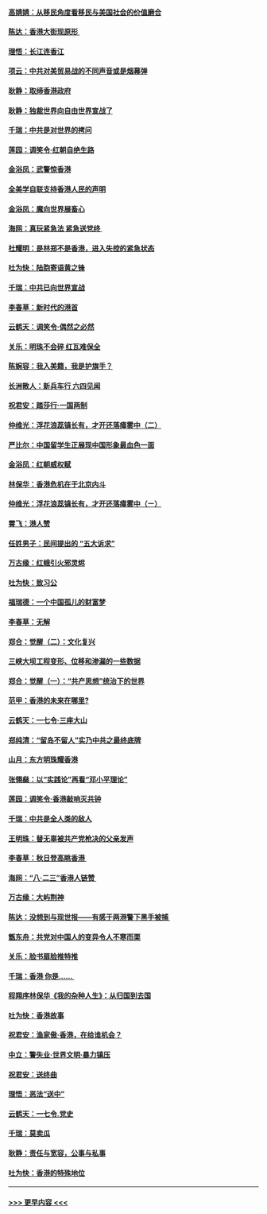 #### [高婧婧：从移民角度看移民与美国社会的价值磨合](../pages/nsc993/n11495757.md?t=09032055) 
#### [陈达：香港大街现原形 ](../pages/nsc993/n11495441.md?t=09032055) 
#### [理悟：长江连香江](../pages/nsc993/n11495377.md?t=09032055) 
#### [项云：中共对美贸易战的不同声音或是烟幕弹](../pages/nsc993/n11494929.md?t=09032055) 
#### [耿静：取缔香港政府](../pages/nsc993/n11494218.md?t=09032055) 
#### [耿静：独裁世界向自由世界宣战了](../pages/nsc993/n11494190.md?t=09032055) 
#### [千瑞：中共是对世界的拷问](../pages/nsc993/n11493021.md?t=09032055) 
#### [莲园：调笑令‧红朝自绝生路](../pages/nsc993/n11493011.md?t=09032055) 
#### [金浴凤：武警惊香港](../pages/nsc993/n11492994.md?t=09032055) 
#### [全美学自联支持香港人民的声明](../pages/nsc993/n11492630.md?t=09032055) 
#### [金浴凤：魔向世界展畜心](../pages/nsc993/n11492599.md?t=09032055) 
#### [海网：真玩紧急法 紧急送党终 ](../pages/nsc993/n11492535.md?t=09032055) 
#### [杜耀明：是林郑不是香港，进入失控的紧急状态](../pages/nsc993/n11491420.md?t=09032055) 
#### [吐为快：陆胞寄语黄之锋](../pages/nsc993/n11491117.md?t=09032055) 
#### [千瑞：中共已向世界宣战](../pages/nsc993/n11490123.md?t=09032055) 
#### [李春草：新时代的港首](../pages/nsc993/n11489864.md?t=09032055) 
#### [云鹤天：调笑令·偶然之必然](../pages/nsc993/n11489701.md?t=09032055) 
#### [关乐：明珠不会碎 红瓦难保全](../pages/nsc993/n11489647.md?t=09032055) 
#### [陈婉容：我入美籍，我是护旗手？](../pages/nsc993/n11487908.md?t=09032055) 
#### [长洲散人：新兵车行 六四见闻](../pages/nsc993/n11487729.md?t=09032055) 
#### [祝君安：踏莎行‧一国两制](../pages/nsc993/n11487699.md?t=09032055) 
#### [仲维光：浮花浪蕊镇长有，才开还落瘴雾中（二）](../pages/nsc993/n11483286.md?t=09032055) 
#### [严比尔：中国留学生正展现中国形象最血色一面](../pages/nsc993/n11485145.md?t=09032055) 
#### [金浴凤：红朝威权赋](../pages/nsc993/n11485191.md?t=09032055) 
#### [林保华：香港危机在于北京内斗](../pages/nsc993/n11484593.md?t=09032055) 
#### [仲维光：浮花浪蕊镇长有，才开还落瘴雾中（ㄧ）](../pages/nsc993/n11483259.md?t=09032055) 
#### [霄飞：港人赞](../pages/nsc993/n11482957.md?t=09032055) 
#### [任姓男子：民间提出的 “五大诉求”](../pages/nsc993/n11482897.md?t=09032055) 
#### [万古缘：红蛾引火邪灵烬](../pages/nsc993/n11482886.md?t=09032055) 
#### [吐为快：致习公](../pages/nsc993/n11482867.md?t=09032055) 
#### [福瑞德：一个中国孤儿的财富梦](../pages/nsc993/n11482817.md?t=09032055) 
#### [李春草：无解](../pages/nsc993/n11482791.md?t=09032055) 
#### [郑合：觉醒（二）：文化复兴](../pages/nsc993/n11478025.md?t=09032055) 
#### [三峡大坝工程变形、位移和渗漏的一些数据](../pages/nsc993/n11478232.md?t=09032055) 
#### [郑合：觉醒（一）：“共产思想”统治下的世界](../pages/nsc993/n11477663.md?t=09032055) 
#### [范甲：香港的未来在哪里?](../pages/nsc993/n11477249.md?t=09032055) 
#### [云鹤天：一七令·三座大山](../pages/nsc993/n11477192.md?t=09032055) 
#### [郑纯清：“留岛不留人”实乃中共之最终底牌](../pages/nsc993/n11476160.md?t=09032055) 
#### [山月：东方明珠耀香港](../pages/nsc993/n11476077.md?t=09032055) 
#### [张翎燊：以“实践论”再看“邓小平理论”](../pages/nsc993/n11475733.md?t=09032055) 
#### [莲园：调笑令‧香港敲响灭共钟](../pages/nsc993/n11475723.md?t=09032055) 
#### [千瑞：中共是全人类的敌人](../pages/nsc993/n11475329.md?t=09032055) 
#### [王明珠：替无辜被共产党枪决的父亲发声](../pages/nsc993/n11474570.md?t=09032055) 
#### [李春草：秋日登高眺香港 ](../pages/nsc993/n11474491.md?t=09032055) 
#### [海网：“八·二三”香港人链赞 ](../pages/nsc993/n11474538.md?t=09032055) 
#### [万古缘：大屿荆神](../pages/nsc993/n11474401.md?t=09032055) 
#### [陈达：没想到与现世报——有感于两港警下黑手被捕 ](../pages/nsc993/n11472557.md?t=09032055) 
#### [甑东舟：共党对中国人的变异令人不寒而栗](../pages/nsc993/n11472496.md?t=09032055) 
#### [关乐：脸书扇脸推特推](../pages/nsc993/n11472488.md?t=09032055) 
#### [千瑞：香港  你是…… ](../pages/nsc993/n11472459.md?t=09032055) 
#### [程翔序林保华《我的杂种人生》：从归国到去国](../pages/nsc993/n11472369.md?t=09032055) 
#### [吐为快：香港故事](../pages/nsc993/n11471931.md?t=09032055) 
#### [祝君安：渔家傲‧香港，在给谁机会？](../pages/nsc993/n11469718.md?t=09032055) 
#### [中立：警失业‧世界文明‧暴力镇压](../pages/nsc993/n11467566.md?t=09032055) 
#### [祝君安：送终曲](../pages/nsc993/n11467546.md?t=09032055) 
#### [理悟：恶法“送中”](../pages/nsc993/n11467290.md?t=09032055) 
#### [云鹤天：一七令.党史](../pages/nsc993/n11464122.md?t=09032055) 
#### [千瑞：莫卖瓜](../pages/nsc993/n11463014.md?t=09032055) 
#### [耿静：责任与宽容，公事与私事](../pages/nsc993/n11462810.md?t=09032055) 
#### [吐为快：香港的特殊地位](../pages/nsc993/n11462562.md?t=09032055) 

----
#### [ >>> 更早内容 <<< ](../indexes/nsc993-earlier.md)
